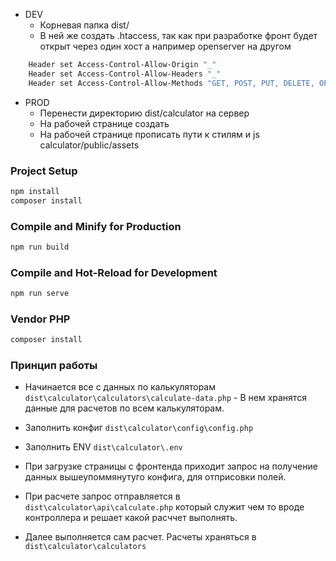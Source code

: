 - DEV
  - Корневая папка dist/
  - В ней же создать .htaccess, так как при разработке фронт будет открыт через один хост а например openserver на другом

```sh
    Header set Access-Control-Allow-Origin "_"
    Header set Access-Control-Allow-Headers "_"
    Header set Access-Control-Allow-Methods "GET, POST, PUT, DELETE, OPTIONS"
```

- PROD
  - Перенести директорию dist/calculator на сервер
  - На рабочей странице создать <div id="calculator-app"></div>
  - На рабочей странице прописать пути к стилям и js calculator/public/assets

### Project Setup

```sh
npm install
composer install
```

### Compile and Minify for Production

```sh
npm run build
```

### Compile and Hot-Reload for Development

```sh
npm run serve
```

### Vendor PHP

```sh
composer install
```

### Принцип работы

- Начинается все с данных по калькуляторам `dist\calculator\calculators\calculate-data.php` - В нем хранятся данные для расчетов по всем калькуляторам.

- Заполнить конфиг `dist\calculator\config\config.php`
- Заполнить ENV `dist\calculator\.env`

- При загрузке страницы с фронтенда приходит запрос на получение данных вышеупоммянутуго конфига, для отприсовки полей.

- При расчете запрос отправляется в `dist\calculator\api\calculate.php` который служит чем то вроде контроллера и решает какой расччет выполнять.

- Далее выполняется сам расчет. Расчеты храняться в `dist\calculator\calculators`
